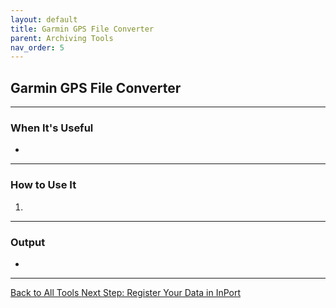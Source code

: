 ```yaml
---
layout: default
title: Garmin GPS File Converter
parent: Archiving Tools
nav_order: 5
---
```


## Garmin GPS File Converter


---

### When It's Useful

- 

---

### How to Use It

1. 


---

### Output

- 
---

<a href="{{ '/docs/Tools' | relative_url }}" class="btn btn-custom fs-6 mb-4 mb-md-0">
  Back to All Tools
   
<a href="{{ '/docs/Register-Data-in-InPort' | relative_url }}" class="btn btn-custom fs-6 mb-4 mb-md-0">
  Next Step: Register Your Data in InPort
